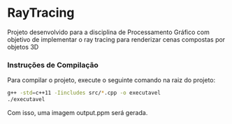 # RayTracing
Projeto desenvolvido para a disciplina de Processamento Gráfico com objetivo de implementar o ray tracing para renderizar cenas compostas por objetos 3D
### Instruções de Compilação

Para compilar o projeto, execute o seguinte comando na raiz do projeto:

```bash
g++ -std=c++11 -Iincludes src/*.cpp -o executavel
./executavel
```
Com isso, uma imagem output.ppm será gerada.